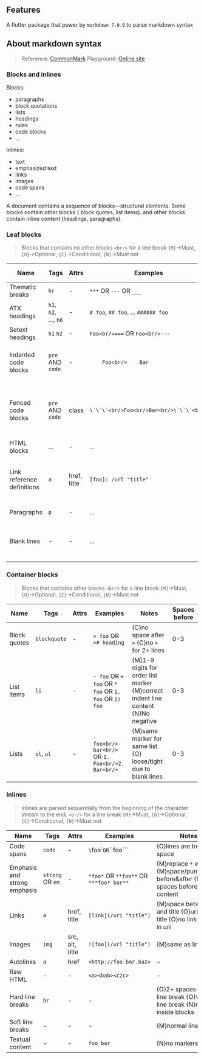 ## Features

A flutter package that power by `markdown 7.0.0` to parse markdown syntax

## About markdown syntax

> Reference: [CommonMark](https://spec.commonmark.org/0.30/#characters-and-lines)
> Playground: [Online site](https://spec.commonmark.org/dingus/?text=)

### Blocks and inlines

Blocks:

- paragraphs
- block quotations
- lists
- headings
- rules
- code blocks
- ...

Inlines:

- text
- emphasized text
- links
- images
- code spans
- ...

A document contains a sequence of blocks—structural elements. Some blocks contain other blocks (
block quotes, list items). and other blocks contain inline content (headings, paragraphs).

### Leaf blocks

> Blocks that contains no other blocks
> `<br/>` for a line break
> `{M}`->Must, `{O}`->Optional, `{C}`->Conditional, `{N}`->Must not

| Name                       | Tags                  | Attrs       | Examples                                     | Notes                                                                              | Spaces before |
|----------------------------|-----------------------|-------------|----------------------------------------------|------------------------------------------------------------------------------------|---------------|
| Thematic breaks            | `hr`                  | -           | `***` OR `---` OR `___`                      | {M}3+ chars                                                                        | 0-3           |
| ATX headings               | `h1`, `h2`, ..., `h6` | -           | `# foo`, `## foo`, ... `###### foo`          | {M}space/tab after `#`s                                                            | 0-3           |
| Setext headings            | `h1` `h2`             | -           | ```Foo<br/>===``` OR ```Foo<br/>---```       | {C}blank line before                                                               | 0-3           |
| Indented code blocks       | `pre` AND `code`      | -           | ```    Foo<br/>    Bar```                    | {M}indent before chunks {C}blank line before                                       | 4+            |
| Fenced code blocks         | `pre` AND `code`      | class       | ```\`\`\`<br/>Foo<br/>Bar<br/>\`\`\`<br/>``` | {O}fenced with `~~~` {M}line break after opening fence {O}text after opening fence | 0-3           |
| HTML blocks                | ...                   | -           | ...                                          | ...                                                                                | 0-3           |
| Link reference definitions | `a`                   | href, title | `[foo]: /url "title"`                        | {O}spaces between could be tab or line breaks {O}`<>` for empty link               | 0-3           |
| Paragraphs                 | `p`                   | -           | ...                                          | {N}no blank lines                                                                  | 0-3           |
| Blank lines                | -                     | -           | ...                                          | {C}blank lines between blocks are ignored                                          | 0+            |

### Container blocks

> Blocks that contains other blocks
> `<br/>` for a line break
> `{M}`->Must, `{O}`->Optional, `{C}`->Conditional, `{N}`->Must not

| Name         | Tags         | Attrs | Examples                                                   | Notes                                                                             | Spaces before |
|--------------|--------------|-------|------------------------------------------------------------|-----------------------------------------------------------------------------------|---------------|
| Block quotes | `blockquote` | -     | `> foo` OR `># heading`                                    | {C}no space after `>` {C}no `>` for 2+ lines                                      | 0-3           |
| List items   | `li`         | -     | `- foo` OR `+ foo` OR `* foo` OR `1. foo` OR `2) foo`      | {M}1-9 digits for order list marker {M}correct indent line content {N}No negative | 0-3           |
| Lists        | `ol`, `ul`   | -     | ```- foo<br/>- bar<br/>``` OR ```1. Foo<br/>2. Bar<br/>``` | {M}same marker for same list {O} loose/tight due to blank lines                   | 0-3           |

### Inlines

> Inlines are parsed sequentially from the beginning of the character stream to the end.
> `<br/>` for a line break
> `{M}`->Must, `{O}`->Optional, `{C}`->Conditional, `{N}`->Must not

| Name                         | Tags             | Attrs           | Examples                                | Notes                                                                                       |
|------------------------------|------------------|-----------------|-----------------------------------------|---------------------------------------------------------------------------------------------|
| Code spans                   | `code`           | -               | `\`foo\`` OR `\`\`foo\`\``              | {O}lines are treated as space                                                               |
| Emphasis and strong emphasis | `strong` OR `em` | -               | `*foo*` OR `**foo**` OR `***foo* bar**` | {M}replace `*` with `_` {M}space/punctuation before&after {N}no spaces before&after content |
| Links                        | `a`              | href, title     | `[link](/uri "title")`                  | {M}space between uri and title {O}uri and title {O}no link breaks in uri                    |
| Images                       | `img`            | src, alt, title | `![foo](/url "title")`                  | {M}same as links                                                                            |
| Autolinks                    | `a`              | href            | `<http://foo.bar.baz>`                  | -                                                                                           |
| Raw HTML                     | -                | -               | `<a><bab><c2c>`                         | -                                                                                           |
| Hard line breaks             | `br`             | -               | -                                       | {O}2+ spaces and a line break {O}`\` and a line break {N}not inside blocks                  |
| Soft line breaks             | -                | -               | -                                       | {M}normal line breaks                                                                       |
| Textual content              | -                | -               | `foo bar`                               | {N}no markers inside                                                                        |
